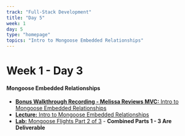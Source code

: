 ```yaml
---
track: "Full-Stack Development"
title: "Day 5"
week: 1
day: 5
type: "homepage"
topics: "Intro to Mongoose Embedded Relationships"
---
```


# Week 1 - Day 3

#### Mongoose Embedded Relationships
- [**Bonus Walkthrough Recording - Melissa Reviews MVC:** Intro to Mongoose Embedded Relationships](https://generalassembly.zoom.us/rec/share/7pB8FKHzr05IZ5XS803fV5EQIZT9X6a8gyEb_fVbmUhl4G7PiqZDQWdJc8PR5mrO?startTime=1595626473000)
- [**Lecture:** Intro to Mongoose Embedded Relationships](/full-stack-development/week-1/day-5/lecture-materials/intro-to-mongoose-embedded-relationships/)
- [**Lab:** Mongoose Flights Part 2 of 3](/full-stack-development/week-1/day-5/labs/mongoose-flights-part-2/) - **Combined Parts 1 - 3 Are Deliverable**
